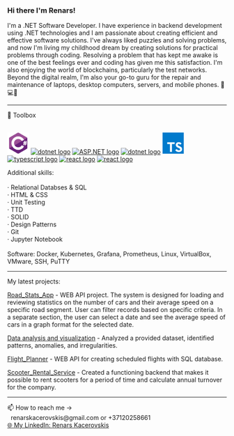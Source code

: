### Hi there I'm Renars!

I'm a .NET Software Developer. I have experience in backend development using .NET technologies and I am passionate about creating efficient and effective software solutions.
I've always liked puzzles and solving problems, and now I'm living my childhood dream by creating solutions for practical problems through coding. Resolving a problem that has kept me awake is one of the best feelings ever and coding has given me this satisfaction.
I'm also enjoying the world of blockchains, particularly the test networks. </br>
Beyond the digital realm, I'm also your go-to guru for the repair and maintenance of laptops, 
desktop computers, servers, and mobile phones. 
🔧💻📱

<hr></hr>
🧰 Toolbox</br>
<br><p dir="auto"><a target="_blank" rel="noopener noreferrer nofollow" href="https://raw.githubusercontent.com/devicons/devicon/7a4ca8aa871d6dca81691e018d31eed89cb70a76/icons/csharp/csharp-original.svg"><img src="https://raw.githubusercontent.com/devicons/devicon/7a4ca8aa871d6dca81691e018d31eed89cb70a76/icons/csharp/csharp-original.svg" alt="csharp logo" width="50px" style="max-width: 100%;"></a> <a target="_blank" rel="noopener noreferrer nofollow" href="https://dejanstojanovic.net/media/131809/1x1.png"><img src="https://dejanstojanovic.net/media/131809/1x1.png" alt="dotnet logo" width="50px" style="max-width: 100%;"></a> 
   <a target="_blank" rel="noopener noreferrer nofollow" href="https://learnosmart.com/Content/images/courses/asp-net-core.png"><img src="https://learnosmart.com/Content/images/courses/asp-net-core.png" alt="ASP.NET logo" width="50px" style="max-width: 100%;"></a>
  <a target="_blank" rel="noopener noreferrer nofollow" href="https://static.javatpoint.com/tutorial/webapi/images/web-api-tutorial.png"><img src="https://static.javatpoint.com/tutorial/webapi/images/web-api-tutorial.png" alt="dotnet logo" width="50px" style="max-width: 100%;"></a>
  <a target="_blank" rel="noopener noreferrer nofollow" href="https://raw.githubusercontent.com/devicons/devicon/7a4ca8aa871d6dca81691e018d31eed89cb70a76/icons/typescript/typescript-original.svg"><img src="https://raw.githubusercontent.com/devicons/devicon/7a4ca8aa871d6dca81691e018d31eed89cb70a76/icons/typescript/typescript-original.svg" alt="typescript logo" width="50px" style="max-width: 100%;"></a>
   <a target="_blank" rel="noopener noreferrer nofollow" href="https://upload.wikimedia.org/wikipedia/commons/thumb/9/99/Unofficial_JavaScript_logo_2.svg/800px-Unofficial_JavaScript_logo_2.svg.png"><img src="https://upload.wikimedia.org/wikipedia/commons/thumb/9/99/Unofficial_JavaScript_logo_2.svg/800px-Unofficial_JavaScript_logo_2.svg.png" alt="typescript logo" width="50px" style="max-width: 100%;"></a>
   <a target="_blank" rel="noopener noreferrer nofollow" href="https://diegomariano.com/wp-content/uploads/2021/06/react-logo.png"><img src="https://diegomariano.com/wp-content/uploads/2021/06/react-logo.png" alt="react logo" width="50px" style="max-width: 100%;"></a>
 <a target="_blank" rel="noopener noreferrer nofollow" href="https://upload.wikimedia.org/wikipedia/commons/thumb/9/95/Vue.js_Logo_2.svg/1200px-Vue.js_Logo_2.svg.png"><img src="https://upload.wikimedia.org/wikipedia/commons/thumb/9/95/Vue.js_Logo_2.svg/1200px-Vue.js_Logo_2.svg.png" alt="react logo" width="50px" style="max-width: 100%;"></a></p>

Additional skills: </br>
<br>
· Relational Databses & SQL </br>
· HTML & CSS </br>
· Unit Testing </br>
· TTD </br>
· SOLID </br>
· Design Patterns </br>
· Git</br>
· Jupyter Notebook</br>
</br>
Software: 
Docker, Kubernetes, Grafana, Prometheus,
Linux, VirtualBox, VMware, SSH, PuTTY

<hr></hr>

My latest projects:

<a href="https://github.com/kachers/Road_stats">Road_Stats_App</a> - WEB API project. The system is designed for loading and reviewing statistics on the number of cars and their average speed on a specific road segment. User can filter records based on specific criteria. In a separate section, the user can select a date and see the average speed of cars in a graph format for the selected date.

<a href="https://github.com/kachers/Data_analysis">Data analysis and visualization</a> - Analyzed a provided dataset, identified patterns, anomalies, and irregularities.

<a href="https://github.com/kachers/FlightPlanner">Flight_Planner</a> - WEB API for creating scheduled flights with SQL database.

<a href="https://github.com/kachers/Codelex-uzd/tree/Tests/csharp-basics/exercises/Tests/Tests/ScooterRental">Scooter_Rental_Service</a> - Created a functioning backend that makes it possible to rent scooters for a period of time and calculate annual turnover for the company.

<hr></hr>
📫 How to reach me -> </br> 
  &nbsp; renarskacerovskis@gmail.com or +37120258661</br>
<a class="heading-link" href="#globe_with_meridians-my-linkedin-linkedin">🌐 My LinkedIn: </a><a href="https://www.linkedin.com/in/renarskacerovskis/" rel="nofollow">Renars Kacerovskis</a>


<!--

Here are some ideas to get you started:

- 🔭 I’m currently working on ...
- 🌱 I’m currently learning ...
- 👯 I’m looking to collaborate on ...
- 🤔 I’m looking for help with ...
- 💬 Ask me about ...
- 📫 How to reach me: ...
- 😄 Pronouns: ...
- ⚡ Fun fact: ...
-->
